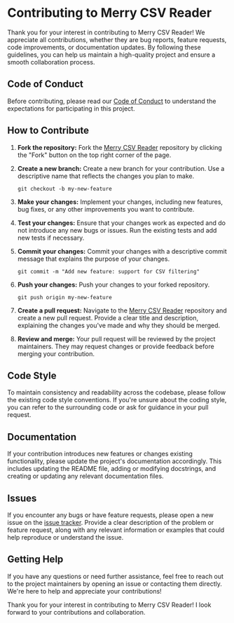# Contributing to Merry CSV Reader

Thank you for your interest in contributing to Merry CSV Reader! We appreciate all contributions, whether they are bug reports, feature requests, code improvements, or documentation updates. By following these guidelines, you can help us maintain a high-quality project and ensure a smooth collaboration process.

## Code of Conduct

Before contributing, please read our [Code of Conduct](CODE_OF_CONDUCT.md) to understand the expectations for participating in this project.

## How to Contribute

1. **Fork the repository:** Fork the [Merry CSV Reader](https://github.com/your-username/merry-csv-reader) repository by clicking the "Fork" button on the top right corner of the page.

2. **Create a new branch:** Create a new branch for your contribution. Use a descriptive name that reflects the changes you plan to make.

   ```
   git checkout -b my-new-feature
   ```

3. **Make your changes:** Implement your changes, including new features, bug fixes, or any other improvements you want to contribute.

4. **Test your changes:** Ensure that your changes work as expected and do not introduce any new bugs or issues. Run the existing tests and add new tests if necessary.

5. **Commit your changes:** Commit your changes with a descriptive commit message that explains the purpose of your changes.

   ```
   git commit -m "Add new feature: support for CSV filtering"
   ```

6. **Push your changes:** Push your changes to your forked repository.

   ```
   git push origin my-new-feature
   ```

7. **Create a pull request:** Navigate to the [Merry CSV Reader](https://github.com/briansbrian/merry_csv) repository and create a new pull request. Provide a clear title and description, explaining the changes you've made and why they should be merged.

8. **Review and merge:** Your pull request will be reviewed by the project maintainers. They may request changes or provide feedback before merging your contribution.

## Code Style

To maintain consistency and readability across the codebase, please follow the existing code style conventions. If you're unsure about the coding style, you can refer to the surrounding code or ask for guidance in your pull request.

## Documentation

If your contribution introduces new features or changes existing functionality, please update the project's documentation accordingly. This includes updating the README file, adding or modifying docstrings, and creating or updating any relevant documentation files.

## Issues

If you encounter any bugs or have feature requests, please open a new issue on the [issue tracker](https://github.com/briansbrian/merry_csv/issues). Provide a clear description of the problem or feature request, along with any relevant information or examples that could help reproduce or understand the issue.

## Getting Help

If you have any questions or need further assistance, feel free to reach out to the project maintainers by opening an issue or contacting them directly. We're here to help and appreciate your contributions!

Thank you for your interest in contributing to Merry CSV Reader! I look forward to your contributions and collaboration.
